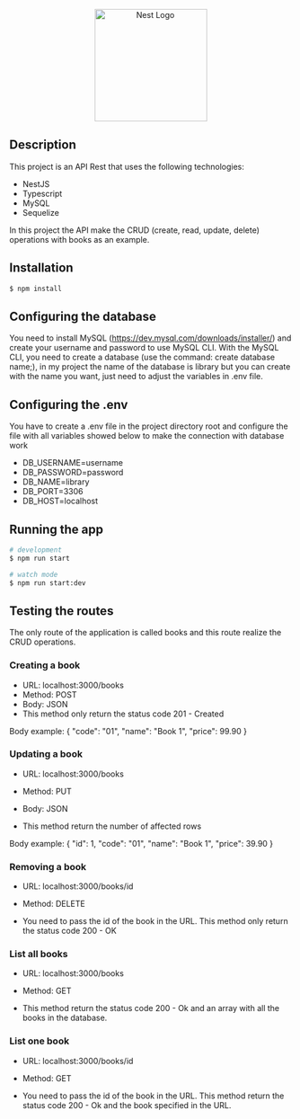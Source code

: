 <p align="center">
  <a href="http://nestjs.com/" target="blank"><img src="https://nestjs.com/img/logo-small.svg" width="200" alt="Nest Logo" /></a>
</p>

[circleci-image]: https://img.shields.io/circleci/build/github/nestjs/nest/master?token=abc123def456
[circleci-url]: https://circleci.com/gh/nestjs/nest

 
## Description

This project is an API Rest that uses the following technologies:
- NestJS
- Typescript
- MySQL
- Sequelize

In this project the API make the CRUD (create, read, update, delete) operations with books as an example.

## Installation

```bash
$ npm install
```
## Configuring the database

You need to install MySQL (https://dev.mysql.com/downloads/installer/) and create your username and password to use MySQL CLI.
With the MySQL CLI, you need to create a database (use the command: create database name;), in my project the name of the database is library but you can create with the name you want, just need to adjust the variables in .env file.

## Configuring the .env

You have to create a .env file in the project directory root and configure the file with all variables showed below to make the connection with database work

- DB_USERNAME=username
- DB_PASSWORD=password
- DB_NAME=library
- DB_PORT=3306
- DB_HOST=localhost

## Running the app

```bash
# development
$ npm run start

# watch mode
$ npm run start:dev

```
## Testing the routes

The only route of the application is called books and this route realize the CRUD operations.

### Creating a book

- URL: localhost:3000/books
- Method: POST
- Body: JSON
- This method only return the status code 201 - Created

Body example:
{
	"code": "01",
	"name": "Book 1",
	"price": 99.90
}

### Updating a book

- URL: localhost:3000/books
- Method: PUT
- Body: JSON

- This method return the number of affected rows

Body example:
{
	"id": 1,
	"code": "01",
	"name": "Book 1",
	"price": 39.90
}

### Removing a book

- URL: localhost:3000/books/id
- Method: DELETE

- You need to pass the id of the book in the URL. This method only return the status code 200 - OK

### List all books

- URL: localhost:3000/books
- Method: GET

- This method return the status code 200 - Ok and an array with all the books in the database.

### List one book

- URL: localhost:3000/books/id
- Method: GET

- You need to pass the id of the book in the URL. This method return the status code 200 - Ok and the book specified in the URL.
